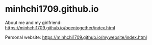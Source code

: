# minhchi1709.github.io
About me and my girlfriend: <https://minhchi1709.github.io/beentogether/index.html>

Personal website: <https://minhchi1709.github.io/mywebsite/index.html>
